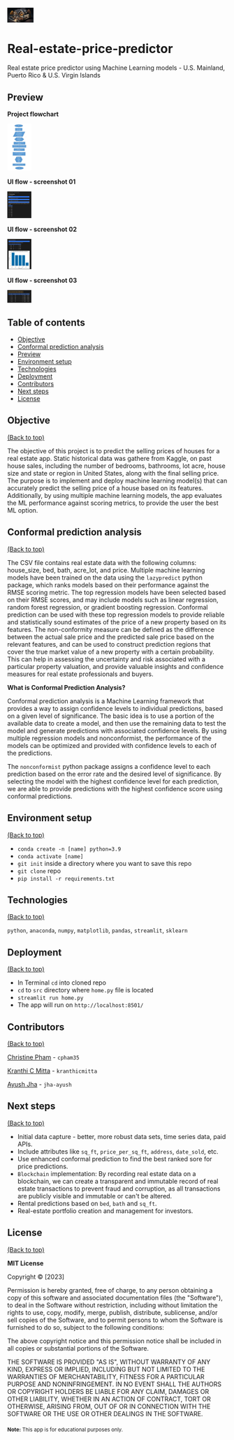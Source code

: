 <img
  src="./Images/home.png"
  alt="Real Estate price predictor"
  title="Real Estate price predictor"
  style="display: inline-block; margin: 0 auto; max-width: 60px">

# Real-estate-price-predictor

Real estate price predictor using Machine Learning models - U.S. Mainland, Puerto Rico & U.S. Virgin Islands




## Preview


**Project flowchart**

<img
  src="./Images/app_flowchart.png"
  alt="App flowchart"
  title="App flowchart"
  style="display: inline-block; margin: 0 auto; max-width: 55px">
  


**UI flow - screenshot 01**

<img
  src="./Images/app_screenshot_01.png"
  alt="App screenshot 01"
  title="App screenshot 01"
  style="display: inline-block; margin: 0 auto; max-width: 55px">
  

**UI flow - screenshot 02**

<img
  src="./Images/app_screenshot_02.png"
  alt="App screenshot 02"
  title="App screenshot 02"
  style="display: inline-block; margin: 0 auto; max-width: 55px">
  

**UI flow - screenshot 03**

<img
  src="./Images/app_screenshot_03.png"
  alt="App screenshot 03"
  title="App screenshot 03"
  style="display: inline-block; margin: 0 auto; max-width: 55px">



## Table of contents

- [Objective](#objective)
- [Conformal prediction analysis](#conformal-prediction-analysis)
- [Preview](#preview)
- [Environment setup](#environment-setup)
- [Technologies](#technologies)
- [Deployment](#deployment)
- [Contributors](#contributors)
- [Next steps](#next-steps)
- [License](#license)



## Objective
[(Back to top)](#table-of-contents)

The objective of this project is to predict the selling prices of houses for a real estate app. Static historical data was gathere from Kaggle, on past house sales, including the number of bedrooms, bathrooms, lot acre, house size and state or region in United States, along with the final selling price. 
The purpose is to implement and deploy machine learning model(s) that can accurately predict the selling price of a house based on its features. Additionally, by using multiple machine learning models, the app evaluates the ML performance against scoring metrics, to provide the user the best ML option.



## Conformal prediction analysis
[(Back to top)](#table-of-contents)

The CSV file contains real estate data with the following columns: house_size, bed, bath, acre_lot, and price. 
Multiple machine learning models have been trained on the data using the `lazypredict` python package, which ranks models based on their performance against the RMSE scoring metric. The top regression models have been selected based on their RMSE scores, and may include models such as linear regression, random forest regression, or gradient boosting regression.
Conformal prediction can be used with these top regression models to provide reliable and statistically sound estimates of the price of a new property based on its features. The non-conformity measure can be defined as the difference between the actual sale price and the predicted sale price based on the relevant features, and can be used to construct prediction regions that cover the true market value of a new property with a certain probability. This can help in assessing the uncertainty and risk associated with a particular property valuation, and provide valuable insights and confidence measures for real estate professionals and buyers.


**What is Conformal Prediction Analysis?**

Conformal prediction analysis is a Machine Learning framework that provides a way to assign confidence levels to individual predictions, based on a given level of significance. The basic idea is to use a portion of the available data to create a model, and then use the remaining data to test the model and generate predictions with associated confidence levels. By using multiple regression models and nonconformist, the performance of the models can be optimized and provided with confidence levels to each of the predictions.

The `nonconformist` python package assigns a confidence level to each prediction based on the error rate and the desired level of significance.
By selecting the model with the highest confidence level for each prediction, we are able to provide predictions with the highest confidence score using conformal predictions.




## Environment setup
[(Back to top)](#table-of-contents)

- `conda create -n [name] python=3.9`
- `conda activate [name]`
- `git init` inside a directory where you want to save this repo
- `git clone` repo
- `pip install -r requirements.txt`


## Technologies
[(Back to top)](#table-of-contents)

`python`, `anaconda`, `numpy`, `matplotlib`, `pandas`, `streamlit`, `sklearn`




## Deployment
[(Back to top)](#table-of-contents)

- In Terminal `cd` into cloned repo
- `cd` to `src` directory where `home.py` file is located
- `streamlit run home.py`
- The app will run on `http://localhost:8501/`


## Contributors
[(Back to top)](#table-of-contents)

[Christine Pham](https://github.com/cpham35?tab=repositories) - `cpham35`

[Kranthi C Mitta](https://github.com/kranthicmitta?tab=repositories) - `kranthicmitta` 

[Ayush Jha](https://github.com/jha-ayush?tab=repositories) - `jha-ayush`



## Next steps
[(Back to top)](#table-of-contents)

- Initial data capture - better, more robust data sets, time series data, paid APIs.
- Include attributes like `sq_ft`, `price_per_sq_ft`, `address`, `date_sold`, etc.
- Use enhanced conformal prediction to find the best ranked sore for price predictions.
- `Blockchain` implementation: By recording real estate data on a blockchain, we can create a transparent and immutable record of real estate transactions to prevent fraud and corruption, as all transactions are publicly visible and immutable or can't be altered.
- Rental predictions based on `bed`, `bath` and `sq_ft`.
- Real-estate portfolio creation and management for investors.



## License
[(Back to top)](#table-of-contents)

**MIT License**

Copyright ©  [2023]

Permission is hereby granted, free of charge, to any person obtaining a copy
of this software and associated documentation files (the "Software"), to deal
in the Software without restriction, including without limitation the rights
to use, copy, modify, merge, publish, distribute, sublicense, and/or sell
copies of the Software, and to permit persons to whom the Software is
furnished to do so, subject to the following conditions:

The above copyright notice and this permission notice shall be included in all
copies or substantial portions of the Software.

THE SOFTWARE IS PROVIDED "AS IS", WITHOUT WARRANTY OF ANY KIND, EXPRESS OR
IMPLIED, INCLUDING BUT NOT LIMITED TO THE WARRANTIES OF MERCHANTABILITY,
FITNESS FOR A PARTICULAR PURPOSE AND NONINFRINGEMENT. IN NO EVENT SHALL THE
AUTHORS OR COPYRIGHT HOLDERS BE LIABLE FOR ANY CLAIM, DAMAGES OR OTHER
LIABILITY, WHETHER IN AN ACTION OF CONTRACT, TORT OR OTHERWISE, ARISING FROM,
OUT OF OR IN CONNECTION WITH THE SOFTWARE OR THE USE OR OTHER DEALINGS IN THE
SOFTWARE.



<sub>**Note:** This app is for educational purposes only.</sub>